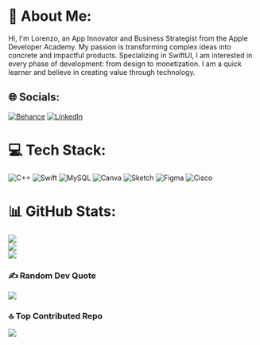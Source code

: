 # 💫 About Me:
Hi, I'm Lorenzo, an App Innovator and Business Strategist from the Apple Developer Academy. My passion is transforming complex ideas into concrete and impactful products. Specializing in SwiftUI, I am interested in every phase of development: from design to monetization. I am a quick learner and believe in creating value through technology.


## 🌐 Socials:
[![Behance](https://img.shields.io/badge/Behance-1769ff?logo=behance&logoColor=white)](https://behance.net/lorenzopizzuto) [![LinkedIn](https://img.shields.io/badge/LinkedIn-%230077B5.svg?logo=linkedin&logoColor=white)](https://linkedin.com/in/www.linkedin.com/in/lorenzo-pizzuto-418b03337) 

# 💻 Tech Stack:
![C++](https://img.shields.io/badge/c++-%2300599C.svg?style=for-the-badge&logo=c%2B%2B&logoColor=white) ![Swift](https://img.shields.io/badge/swift-F54A2A?style=for-the-badge&logo=swift&logoColor=white) ![MySQL](https://img.shields.io/badge/mysql-4479A1.svg?style=for-the-badge&logo=mysql&logoColor=white) ![Canva](https://img.shields.io/badge/Canva-%2300C4CC.svg?style=for-the-badge&logo=Canva&logoColor=white) ![Sketch](https://img.shields.io/badge/Sketch-FFB387?style=for-the-badge&logo=sketch&logoColor=black) ![Figma](https://img.shields.io/badge/figma-%23F24E1E.svg?style=for-the-badge&logo=figma&logoColor=white) ![Cisco](https://img.shields.io/badge/cisco-%23049fd9.svg?style=for-the-badge&logo=cisco&logoColor=black)
# 📊 GitHub Stats:
![](https://github-readme-stats.vercel.app/api?username=LorenzoPizzuto&theme=dark&hide_border=true&include_all_commits=false&count_private=false)<br/>
![](https://nirzak-streak-stats.vercel.app/?user=LorenzoPizzuto&theme=dark&hide_border=true)<br/>
![](https://github-readme-stats.vercel.app/api/top-langs/?username=LorenzoPizzuto&theme=dark&hide_border=true&include_all_commits=false&count_private=false&layout=compact)

### ✍️ Random Dev Quote
![](https://quotes-github-readme.vercel.app/api?type=horizontal&theme=radical)

### 🔝 Top Contributed Repo
![](https://github-contributor-stats.vercel.app/api?username=LorenzoPizzuto&limit=5&theme=dark&combine_all_yearly_contributions=true)

<!-- Proudly created with GPRM ( https://gprm.itsvg.in ) -->
